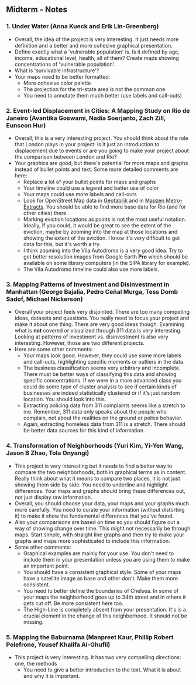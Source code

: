 ## Midterm - Notes

### 1. Under Water (Anna Kueck and Erik Lin-Greenberg)
* Overall, the idea of the project is very interesting. It just needs more definition and a better and more cohesive graphical presentation.
* Define exactly what a 'vulnerable population' is. Is it defined by age, income, educational level, health, all of them? Create maps showing concentrations of 'vulnerable population'.
* What is 'survivable infrastructure'?
* Your maps need to be better formatted:
  * More cohesive color palette
  * The projection for the tri-state area is not the common one
  * You need to annotate them much better (use labels and call-outs)

### 2. Event-led Displacement in Cities: A Mapping Study on Rio de Janeiro (Avantika Goswami, Nadia Soerjanto, Zach Zill, Eunseon Hur)
* Overall, this is a very interesting project. You should think about the role that London plays in your project: is it just an introduction to displacement due to events or are you going to make your project about the comparison between London and Rio?
* Your graphics are good, but there's potential for more maps and graphs instead of bullet points and text. Some more detailed comments are here:
  * Replace a lot of your bullet points for maps and graphs
  * Your timeline could use a legend and better use of color
  * Your maps could use more labels and call-outs
  * Look for OpenStreet Map data in [Geofabrik](http://download.geofabrik.de/) and in [Mapzen Metro-Extracts](https://mapzen.com/data/metro-extracts/). You should be able to find more base data for Rio (and for other cities) there.
  * Marking eviction locations as points is not the most useful notation. Ideally, if you could, it would be great to see the extent of the eviction, maybe by zooming into the map at those locations and showing the extent of the eviction. I know it's very difficult to get data for this, but it's worth a try.
  * I think zooming into the Vila Autodromo is a very good idea. Try to get better resolution images from Google Earth **Pro** which should be available on some library computers (in the SIPA library for example).
  * The Vila Autodromo timeline could also use more labels.

### 3. Mapping Patterns of Investment and Disinvestment in Manhattan (George Bajalia, Pedro Ceñal Murga, Tess Domb Sadof, Michael Nickerson)
* Overall your project feels very disjointed. There are too many competing ideas, datasets and questions. You really need to focus your project and make it about one thing. There are very good ideas though. Examining what is **not** covered or visualized through 311 data is very interesting. Looking at patterns of investment vs. disinvestment is also very interesting. However, those are two different projects.
* Here are some other comments:
  * Your maps look good. However, they could use some more labels and call-outs, highlighting specific moments or outliers in the data.
  * The business classification seems very arbitrary and incomplete. There must be better ways of classifying this data and showing specific concentrations. If we were in a more advanced class you could do some type of cluster analysis to see if certain kinds of businesses are indeed statistically clustered or if it's just random location. You should look into this.
  * Extracting policing data from 311 complaints seems like a stretch to me. Remember, 311 data only speaks about the people who complain, not about the realities on the ground or police behavior.
  * Again, extracting homeless data from 311 is a stretch. There should be better data sources for this kind of information.

### 4. Transformation of Neighborhoods (Yuri Kim, Yi-Yen Wang, Jason B Zhao, Tola Onyangi)
* This project is very interesting but it needs to find a better way to compare the two neighborhoods, both in graphical terms as in content. Really think about what it means to compare two places, it is not just showing them side by side. You need to underline and highlight differences. Your maps and graphs should bring these differences out, not just display raw information.
* Overall, you should choose your data, your maps and your graphs much more carefully. You need to curate your information (without distorting it) to make it show the fundamental differences that you've found.
* Also your comparisons are based on time so you should figure out a way of showing change over time. This might not necessarily be through maps. Start simple, with straight line graphs and then try to make your graphs and maps more sophisticated to include this information.
* Some other comments:
  * Graphical examples are mainly for your use. You don't need to include them in your presentation unless you are using them to make an important point.
  * You should have a consistent graphical style. Some of your maps have a satellite image as base and other don't. Make them more consistent.
  * You need to better define the boundaries of Chelsea. In some of your maps the neighborhood goes up to 34th street and in others it gets cut off. Be more consistent here too.
  * The High-Line is completely absent from your presentation. It's is a crucial element in the change of this neighborhood. It should not be missing.

### 5. Mapping the Baburnama (Manpreet Kaur, Phillip Robert Polefrone, Yousef Khalifa Al-Ghufli)
* This project is very interesting. It has two very compelling directions: one, the methods
  * You need to give a better introduction to the text. What it is about and why it is important.
